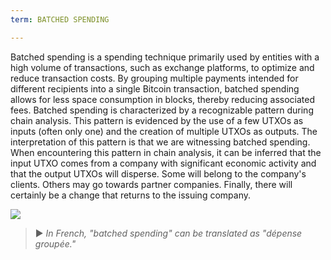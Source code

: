 ```yaml
---
term: BATCHED SPENDING

---
```

Batched spending is a spending technique primarily used by entities with a high volume of transactions, such as exchange platforms, to optimize and reduce transaction costs. By grouping multiple payments intended for different recipients into a single Bitcoin transaction, batched spending allows for less space consumption in blocks, thereby reducing associated fees. Batched spending is characterized by a recognizable pattern during chain analysis. This pattern is evidenced by the use of a few UTXOs as inputs (often only one) and the creation of multiple UTXOs as outputs. The interpretation of this pattern is that we are witnessing batched spending. When encountering this pattern in chain analysis, it can be inferred that the input UTXO comes from a company with significant economic activity and that the output UTXOs will disperse. Some will belong to the company's clients. Others may go towards partner companies. Finally, there will certainly be a change that returns to the issuing company.

![](../../dictionnaire/assets/8.webp)

> ► *In French, "batched spending" can be translated as "dépense groupée."*